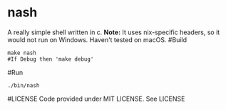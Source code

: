 # nash
A really simple shell written in c.
**Note:** It uses nix-specific headers, so it would not run on Windows. Haven't tested on macOS.
#Build
```
make nash
#If Debug then 'make debug'
```
#Run
```
./bin/nash
```
#LICENSE
Code provided under MIT LICENSE. See LICENSE
